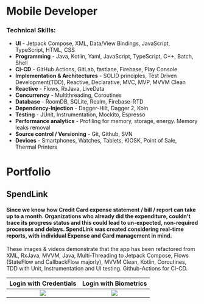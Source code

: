 # Mobile Developer

### Technical Skills:
 - **UI** - Jetpack Compose, XML, Data/View Bindings, JavaScript, TypeScript, HTML, CSS
 - **Programming** - Java, Kotlin, Yaml, JavaScript, TypeScript, C++, Batch, Shell
 - **CI-CD** - GitHub Actions, GitLab, fastlane, Firebase, Play Console
 - **Implementation & Architectures** - SOLID principles, Test Driven Development(TDD), Reactive, Declarative, MVC, MVP, MVVM Clean
 - **Reactive** - Flows, RxJava, LiveData
 - **Concurrency** - Multithreading, Coroutines
 - **Database** - RoomDB, SQLite, Realm, Firebase-RTD
 - **Dependency-Injection** - Dagger-Hilt, Dagger 2, Koin
 - **Testing** - JUnit, Instrumentation, Mockito, Espresso
 - **Performance analytics** - Profiling for memory, storage, energy. Memory leaks removal
 - **Source control / Versioning** - Git, Github, SVN
 - **Devices** - Smartphones, Watches, Tablets, KIOSK, Point of Sale, Thermal Printers
 
# Portfolio
## **SpendLink**

#### Since we know how Credit Card expense statement / bill / report can take up to a month. Organizations who already did the expenditure, couldn't trace its progress status and this could lead to un-expected, non-required processes and delays. SpendLink was created considering real-time reports, with individual Expense and Card management in mind.

These images & videos demonstrate that the app has been refactored from XML, RxJava, MVVM, Java, Multi-Threading to Jetpack Compose, Flows (StateFlow and CallbackFlow majorly), MVVM Clean, Kotlin, Coroutines, TDD with Unit, Instrumentation and UI testing. Github-Actions for CI-CD.


  Login with Credentials   |   Login with Biometrics
:-------------------------:|:-------------------------:
![](https://github.com/yadavshashankr/portfolio/assets/81215694/a5e0be5e-9e54-461f-8493-44ae08a3dfc9)  |  ![](https://github.com/yadavshashankr/portfolio/assets/81215694/0877d64f-3136-4baf-82c4-945dcd8f9177)
